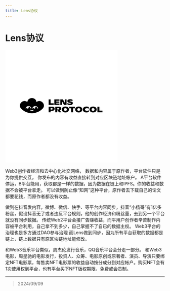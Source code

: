 ```yaml
---
title: Lens协议
---
```

# Lens协议

<img src='https://raw.githubusercontent.com/lens-protocol/brand-kit/main/01%20Logo/PNG/%402x/Text-White_%402x.png' alt='lens'>

Web3创作者经济和去中心化社交网络，
数据和内容属于原作者，平台软件只是为你提供交互，
你发布的内容有收益直接转到对应区块链地址帐户。
A平台软件停运，B平台能用，获取都是一样的数据，因为数据在链上和IPFS。你的收益和数据不会被平台拿走。
可以做到防止像“知网”这种平台，原作者去下载自己的论文都要花钱，而原作者都没有收益。

做到在抖音发内容，微博、微信、快手、等平台内容同步，抖音“小杨哥”有1亿多粉丝，假设抖音无了或者违反平台规则，他的创作经济和粉丝量，去到另一个平台就没有同步数据。
传统Web2平台会接广告赚收益，而平用户创作者辛苦制作内容被平台利用，自己拿不到多少，自己掌握不了自已的数据主权。
Web3平台的治理也是多方通过DAO参与治理
而Lens做到同步，因为所有平台获取的数据都是链上，链上数据只有原区块链地址能修改。

和Web3音乐平台类似，周杰伦发行音乐，QQ音乐平台会分走一部分。
和Web3电影，周星驰的电影发行，投资人、众筹、电影原创或原著者、演员、导演只要绑定NFT电影票，每售卖NFT电影票的收益自动按分成分到对应帐户。购买NFT会有1次使用权到平台，也有平台买下NFT版权期限，免费或会员制。

---
>  2024/09/09

